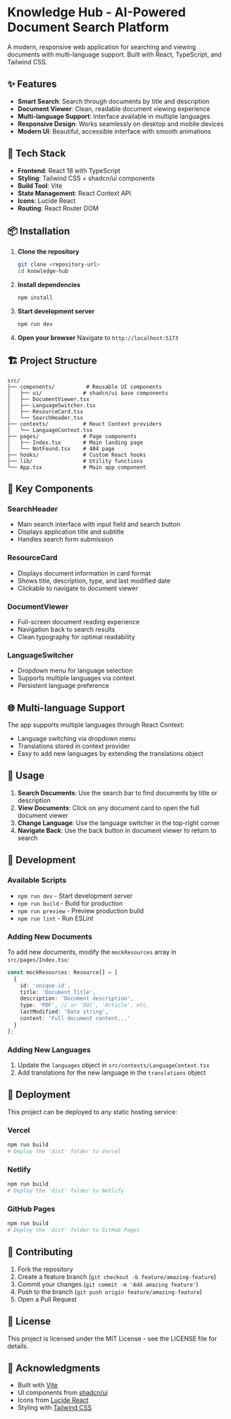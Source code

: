 
# Knowledge Hub - AI-Powered Document Search Platform

A modern, responsive web application for searching and viewing documents with multi-language support. Built with React, TypeScript, and Tailwind CSS.

## ✨ Features

- **Smart Search**: Search through documents by title and description
- **Document Viewer**: Clean, readable document viewing experience
- **Multi-language Support**: Interface available in multiple languages
- **Responsive Design**: Works seamlessly on desktop and mobile devices
- **Modern UI**: Beautiful, accessible interface with smooth animations

## 🚀 Tech Stack

- **Frontend**: React 18 with TypeScript
- **Styling**: Tailwind CSS + shadcn/ui components
- **Build Tool**: Vite
- **State Management**: React Context API
- **Icons**: Lucide React
- **Routing**: React Router DOM

## 📦 Installation

1. **Clone the repository**
   ```bash
   git clone <repository-url>
   cd knowledge-hub
   ```

2. **Install dependencies**
   ```bash
   npm install
   ```

3. **Start development server**
   ```bash
   npm run dev
   ```

4. **Open your browser**
   Navigate to `http://localhost:5173`

## 🏗️ Project Structure

```
src/
├── components/          # Reusable UI components
│   ├── ui/             # shadcn/ui base components
│   ├── DocumentViewer.tsx
│   ├── LanguageSwitcher.tsx
│   ├── ResourceCard.tsx
│   └── SearchHeader.tsx
├── contexts/           # React Context providers
│   └── LanguageContext.tsx
├── pages/              # Page components
│   ├── Index.tsx       # Main landing page
│   └── NotFound.tsx    # 404 page
├── hooks/              # Custom React hooks
├── lib/                # Utility functions
└── App.tsx             # Main app component
```

## 🎨 Key Components

### SearchHeader
- Main search interface with input field and search button
- Displays application title and subtitle
- Handles search form submission

### ResourceCard
- Displays document information in card format
- Shows title, description, type, and last modified date
- Clickable to navigate to document viewer

### DocumentViewer
- Full-screen document reading experience
- Navigation back to search results
- Clean typography for optimal readability

### LanguageSwitcher
- Dropdown menu for language selection
- Supports multiple languages via context
- Persistent language preference

## 🌐 Multi-language Support

The app supports multiple languages through React Context:
- Language switching via dropdown menu
- Translations stored in context provider
- Easy to add new languages by extending the translations object

## 🎯 Usage

1. **Search Documents**: Use the search bar to find documents by title or description
2. **View Documents**: Click on any document card to open the full document viewer
3. **Change Language**: Use the language switcher in the top-right corner
4. **Navigate Back**: Use the back button in document viewer to return to search

## 🔧 Development

### Available Scripts

- `npm run dev` - Start development server
- `npm run build` - Build for production
- `npm run preview` - Preview production build
- `npm run lint` - Run ESLint

### Adding New Documents

To add new documents, modify the `mockResources` array in `src/pages/Index.tsx`:

```typescript
const mockResources: Resource[] = [
  {
    id: 'unique-id',
    title: 'Document Title',
    description: 'Document description',
    type: 'PDF', // or 'DOC', 'Article', etc.
    lastModified: 'Date string',
    content: 'Full document content...'
  }
];
```

### Adding New Languages

1. Update the `languages` object in `src/contexts/LanguageContext.tsx`
2. Add translations for the new language in the `translations` object

## 🚀 Deployment

This project can be deployed to any static hosting service:

### Vercel
```bash
npm run build
# Deploy the 'dist' folder to Vercel
```

### Netlify
```bash
npm run build
# Deploy the 'dist' folder to Netlify
```

### GitHub Pages
```bash
npm run build
# Deploy the 'dist' folder to GitHub Pages
```

## 🤝 Contributing

1. Fork the repository
2. Create a feature branch (`git checkout -b feature/amazing-feature`)
3. Commit your changes (`git commit -m 'Add amazing feature'`)
4. Push to the branch (`git push origin feature/amazing-feature`)
5. Open a Pull Request

## 📄 License

This project is licensed under the MIT License - see the LICENSE file for details.

## 🙏 Acknowledgments

- Built with [Vite](https://vitejs.dev/)
- UI components from [shadcn/ui](https://ui.shadcn.com/)
- Icons from [Lucide React](https://lucide.dev/)
- Styling with [Tailwind CSS](https://tailwindcss.com/)
